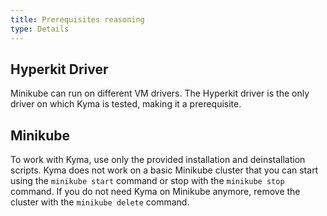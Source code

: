 ```yaml
---
title: Prerequisites reasoning
type: Details
---
```


## Hyperkit Driver

Minikube can run on different VM drivers. The Hyperkit driver is the only driver on which Kyma is tested, making it a prerequisite.

## Minikube

To work with Kyma, use only the provided installation and deinstallation scripts. Kyma does not work on a basic Minikube cluster that you can start using the `minikube start` command or stop with the `minikube stop` command. If you do not need Kyma on Minikube anymore, remove the cluster with the `minikube delete` command.
